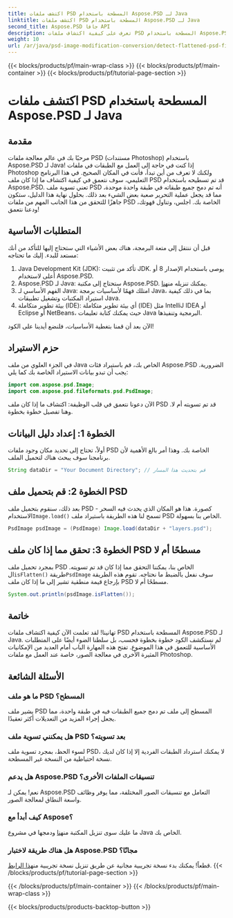 ```yaml
---
title: اكتشف ملفات PSD المسطحة باستخدام Aspose.PSD لـ Java
linktitle: اكتشف ملفات PSD المسطحة باستخدام Aspose.PSD لـ Java
second_title: Aspose.PSD جافا API
description: تعرف على كيفية اكتشاف ملفات PSD المسطحة باستخدام Aspose.PSD لـ Java، خطوة بخطوة في هذا البرنامج التعليمي الشامل.
weight: 10
url: /ar/java/psd-image-modification-conversion/detect-flattened-psd-files/
---
```


{{< blocks/products/pf/main-wrap-class >}}
{{< blocks/products/pf/main-container >}}
{{< blocks/products/pf/tutorial-page-section >}}

# اكتشف ملفات PSD المسطحة باستخدام Aspose.PSD لـ Java

## مقدمة

مرحبًا بك في عالم معالجة ملفات PSD (مستندات Photoshop) باستخدام Aspose.PSD لـ Java! إذا كنت في حاجة إلى العمل مع الطبقات في ملفات Photoshop ولكنك لا تعرف من أين تبدأ، فأنت في المكان الصحيح. في هذا البرنامج التعليمي، سوف نتعمق في كيفية اكتشاف ما إذا كان ملف PSD قد تم تسطيحه باستخدام Aspose.PSD. تعني تسوية ملف PSD أنه تم دمج جميع طبقاته في طبقة واحدة موحدة، مما قد يجعل عملية التحرير صعبة بعض الشيء بعد ذلك. بحلول نهاية هذا الدليل، ستكون جاهزًا للتحقق من هذا الجانب المهم من ملفات PSD الخاصة بك. اجلس، وتناول قهوتك، ودعنا نتعمق!

## المتطلبات الأساسية

قبل أن ننتقل إلى متعة البرمجة، هناك بعض الأشياء التي ستحتاج إليها للتأكد من أنك مستعد للبدء. إليك ما تحتاجه:

1. Java Development Kit (JDK): تأكد من تثبيت JDK. يوصى باستخدام الإصدار 8 أو أعلى لاستخدام Aspose.PSD.
2.  Aspose.PSD لـ Java: ستحتاج إلى مكتبة Aspose.PSD. يمكنك تنزيله من[هنا](https://releases.aspose.com/psd/java/).
3. الفهم الأساسي لـ Java: امتلك فهمًا لأساسيات برمجة Java، بما في ذلك كيفية استيراد المكتبات وتشغيل تطبيقات Java.
4. بيئة تطوير متكاملة (IDE): أي بيئة تطوير متكاملة (IDE) مثل IntelliJ IDEA أو Eclipse أو NetBeans، حيث يمكنك كتابة تعليمات Java البرمجية وتنفيذها.

الآن بعد أن قمنا بتغطية الأساسيات، فلنضع أيدينا على الكود!

## حزم الاستيراد

في الجزء العلوي من ملف Java الخاص بك، قم باستيراد فئات Aspose.PSD الضرورية. يجب أن تبدو بيانات الاستيراد الخاصة بك كما يلي:

```java
import com.aspose.psd.Image;
import com.aspose.psd.fileformats.psd.PsdImage;
```

الآن دعونا نتعمق في قلب الوظيفة: اكتشاف ما إذا كان ملف PSD قد تم تسويته أم لا. وهنا تفصيل خطوة بخطوة.

## الخطوة 1: إعداد دليل البيانات

أولاً، تحتاج إلى تحديد مكان وجود ملفات PSD الخاصة بك. وهذا أمر بالغ الأهمية لأن برنامجنا سوف يبحث هناك لتحميل الملف.

```java
String dataDir = "Your Document Directory"; // قم بتحديث هذا المسار
```

## الخطوة 2: قم بتحميل ملف PSD

 بعد ذلك، سنقوم بتحميل ملف PSD كصورة. هذا هو المكان الذي يحدث فيه السحر - الاستخدام`Image.load()` تسمح لنا هذه الطريقة باستيراد ملف PSD الخاص بنا بسهولة.

```java
PsdImage psdImage = (PsdImage) Image.load(dataDir + "layers.psd");
```

## الخطوة 3: تحقق مما إذا كان ملف PSD مسطحًا أم لا

بمجرد تحميل ملف PSD الخاص بنا، يمكننا التحقق مما إذا كان قد تم تسويته. ال`isFlatten()` طريقة`PsdImage` سوف نفعل بالضبط ما نحتاجه. تقوم هذه الطريقة بإرجاع قيمة منطقية تشير إلى ما إذا كان ملف PSD مسطحًا أم لا.

```java
System.out.println(psdImage.isFlatten());
```

## خاتمة

تهانينا! لقد تعلمت الآن كيفية اكتشاف ملفات PSD المسطحة باستخدام Aspose.PSD لـ Java. لم نستكشف الكود خطوة بخطوة فحسب، بل سلطنا الضوء أيضًا على المتطلبات الأساسية للتعمق في هذا الموضوع. تفتح هذه المهارة الباب أمام العديد من الإمكانيات المثيرة الأخرى في معالجة الصور، خاصة عند العمل مع ملفات Photoshop.

## الأسئلة الشائعة

### ما هو ملف PSD المسطح؟
يشير ملف PSD المسطح إلى ملف تم دمج جميع الطبقات فيه في طبقة واحدة، مما يجعل إجراء المزيد من التعديلات أكثر تعقيدًا.

### هل يمكنني تسوية ملف PSD بعد تسويته؟
لسوء الحظ، بمجرد تسوية ملف PSD، لا يمكنك استرداد الطبقات الفردية إلا إذا كان لديك نسخة احتياطية من النسخة غير المسطحة.

### هل يدعم Aspose.PSD تنسيقات الملفات الأخرى؟
نعم! يمكن لـ Aspose.PSD التعامل مع تنسيقات الصور المختلفة، مما يوفر وظائف واسعة النطاق لمعالجة الصور.

### كيف أبدأ مع Aspose؟
 ما عليك سوى تنزيل المكتبة من[هنا](https://releases.aspose.com/psd/java/) ودمجها في مشروع Java الخاص بك.

### هل هناك طريقة لاختبار Aspose.PSD مجانًا؟
 قطعاً! يمكنك بدء نسخة تجريبية مجانية عن طريق تنزيل نسخة تجريبية من[هذا الرابط](https://releases.aspose.com/).
{{< /blocks/products/pf/tutorial-page-section >}}

{{< /blocks/products/pf/main-container >}}
{{< /blocks/products/pf/main-wrap-class >}}

{{< blocks/products/products-backtop-button >}}
